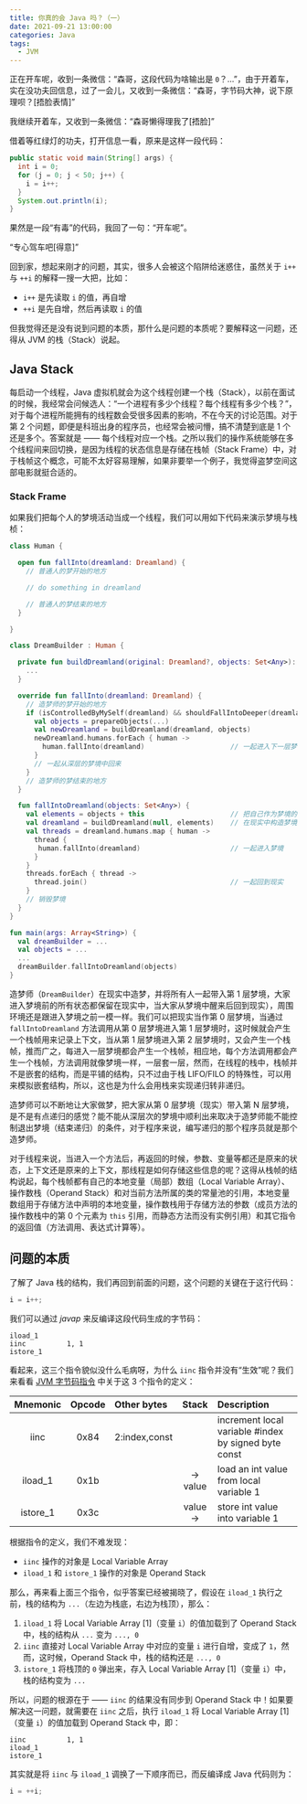 ```yaml
---
title: 你真的会 Java 吗？（一）
date: 2021-09-21 13:00:00
categories: Java
tags:
  - JVM
---
```


正在开车呢，收到一条微信：“森哥，这段代码为啥输出是 `0`？...”，由于开着车，实在没功夫回信息，过了一会儿，又收到一条微信：“森哥，字节码大神，说下原理呗？[捂脸表情]”

我继续开着车，又收到一条微信：“森哥懒得理我了[捂脸]”

借着等红绿灯的功夫，打开信息一看，原来是这样一段代码：

```java
public static void main(String[] args) {
  int i = 0;
  for (j = 0; j < 50; j++) {
    i = i++;
  }
  System.out.println(i);
}
```

果然是一段“有毒”的代码，我回了一句：“开车呢”。

“专心驾车吧[得意]”

回到家，想起来刚才的问题，其实，很多人会被这个陷阱给迷惑住，虽然关于 `i++` 与 `++i` 的解释一搜一大把，比如：

* `i++` 是先读取 `i` 的值，再自增
* `++i` 是先自增，然后再读取 `i` 的值

但我觉得还是没有说到问题的本质，那什么是问题的本质呢？要解释这一问题，还得从 JVM 的栈（Stack）说起。

## Java Stack

每启动一个线程，Java 虚拟机就会为这个线程创建一个栈（Stack），以前在面试的时候，我经常会问候选人：“一个进程有多少个线程？每个线程有多少个栈？”，对于每个进程所能拥有的线程数会受很多因素的影响，不在今天的讨论范围。对于第 2 个问题，即便是科班出身的程序员，也经常会被问懵，搞不清楚到底是 1 个还是多个。答案就是 —— 每个线程对应一个栈。之所以我们的操作系统能够在多个线程间来回切换，是因为线程的状态信息是存储在栈帧（Stack Frame）中，对于栈帧这个概念，可能不太好容易理解，如果非要举一个例子，我觉得盗梦空间这部电影就挺合适的。

### Stack Frame

如果我们把每个人的梦境活动当成一个线程，我们可以用如下代码来演示梦境与栈桢：

```kotlin
class Human {

  open fun fallInto(dreamland: Dreamland) {
    // 普通人的梦开始的地方

    // do something in dreamland

    // 普通人的梦结束的地方
  }

}

class DreamBuilder : Human {

  private fun buildDreamland(original: Dreamland?, objects: Set<Any>): Dreamland {
    ...
  }

  override fun fallInto(dreamland: Dreamland) {
    // 造梦师的梦开始的地方
    if (isControlledByMySelf(dreamland) && shouldFallIntoDeeper(dreamland)) {
      val objects = prepareObjects(...)
      val newDreamland = buildDreamland(dreamland, objects)
      newDreamland.humans.forEach { human ->
        human.fallInto(dreamland)                     // 一起进入下一层梦境
      }
      // 一起从深层的梦境中回来
    }
    // 造梦师的梦结束的地方
  }

  fun fallIntoDreamland(objects: Set<Any>) {
    val elements = objects + this                     // 把自己作为梦境的一部分
    val dreamland = buildDreamland(null, elements)    // 在现实中构造梦境
    val threads = dreamland.humans.map { human ->
      thread {
       human.fallInto(dreamland)                      // 一起进入梦境
      }
    }
    threads.forEach { thread ->
      thread.join()                                   // 一起回到现实
    }
    // 销毁梦境
  }
}

fun main(args: Array<String>) {
  val dreamBuilder = ...
  val objects = ...
  ...
  dreamBuilder.fallIntoDreamland(objects)
}
```

造梦师（`DreamBuilder`）在现实中造梦，并将所有人一起带入第 1 层梦境，大家进入梦境前的所有状态都保留在现实中，当大家从梦境中醒来后回到现实），周围环境还是跟进入梦境之前一模一样。我们可以把现实当作第 0 层梦境，当通过 `fallIntoDreamland` 方法调用从第 0 层梦境进入第 1 层梦境时，这时候就会产生一个栈帧用来记录上下文，当从第 1 层梦境进入第 2 层梦境时，又会产生一个栈帧，推而广之，每进入一层梦境都会产生一个栈帧，相应地，每个方法调用都会产生一个栈帧，方法调用就像梦境一样，一层套一层，然而，在线程的栈中，栈帧并不是嵌套的结构，而是平铺的结构，只不过由于栈 LIFO/FILO 的特殊性，可以用来模拟嵌套结构，所以，这也是为什么会用栈来实现递归转非递归。

造梦师可以不断地让大家做梦，把大家从第 0 层梦境（现实）带入第 N 层梦境，是不是有点递归的感觉？能不能从深层次的梦境中顺利出来取决于造梦师能不能控制退出梦境（结束递归）的条件，对于程序来说，编写递归的那个程序员就是那个造梦师。

对于线程来说，当进入一个方法后，再返回的时候，参数、变量等都还是原来的状态，上下文还是原来的上下文，那线程是如何存储这些信息的呢？这得从栈帧的结构说起，每个栈帧都有自己的本地变量（局部）数组（Local Variable Array）、操作数栈（Operand Stack）和对当前方法所属的类的常量池的引用，本地变量数组用于存储方法中声明的本地变量，操作数栈用于存储方法的参数（成员方法的操作数栈中的第 0 个元素为 `this` 引用，而静态方法而没有实例引用）和其它指令的返回值（方法调用、表达式计算等）。

## 问题的本质

了解了 Java 栈的结构，我们再回到前面的问题，这个问题的关键在于这行代码：

```java
i = i++;
```

我们可以通过 *javap* 来反编译这段代码生成的字节码：

```
iload_1
iinc          1, 1
istore_1
```

看起来，这三个指令貌似没什么毛病呀，为什么 `iinc` 指令并没有“生效”呢？我们来看看 [JVM 字节码指令](https://en.wikipedia.org/wiki/List_of_Java_bytecode_instructions) 中关于这 3 个指令的定义：

| Mnemonic | Opcode | Other bytes   | Stack     | Description                                          |
|:--------:|:------:|:--------------|:---------:|:-----------------------------------------------------|
| iinc     | 0x84   | 2:index,const |           | increment local variable #index by signed byte const |
| iload_1  | 0x1b   |               | -> value  | load an int value from local variable 1              |
| istore_1 | 0x3c   |               | value ->  | store int value into variable 1                      |

根据指令的定义，我们不难发现：

* `iinc` 操作的对象是 Local Variable Array
* `iload_1` 和 `istore_1` 操作的对象是 Operand Stack

那么，再来看上面三个指令，似乎答案已经被揭晓了，假设在 `iload_1` 执行之前，栈的结构为 `...`（左边为栈底，右边为栈顶），那么：

1. `iload_1` 将 Local Variable Array [1]（变量 `i`）的值加载到了 Operand Stack 中，栈的结构从 `...` 变为 `..., 0`
1. `iinc` 直接对 Local Variable Array 中对应的变量 `i` 进行自增，变成了 `1`，然而，这时候，Operand Stack 中，栈的结构还是 `..., 0`
1. `istore_1` 将栈顶的 `0` 弹出来，存入 Local Variable Array [1]（变量 `i`）中，栈的结构变为 `...`

所以，问题的根源在于 —— `iinc` 的结果没有同步到 Operand Stack 中！如果要解决这一问题，就需要在 `iinc` 之后，执行 `iload_1` 将 Local Variable Array [1]（变量 `i`）的值加载到 Operand Stack 中，即：

```
iinc          1, 1
iload_1
istore_1
```
其实就是将 `iinc` 与 `iload_1` 调换了一下顺序而已，而反编译成 Java 代码则为：

```java
i = ++i;
```

